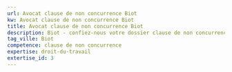 ```yaml
---
url: Avocat clause de non concurrence Biot
kw: Avocat clause de non concurrence Biot
title: Avocat clause de non concurrence Biot
description: Biot - confiez-nous votre dossier clause de non concurrence
tag_ville: Biot
competence: clause de non concurrence
expertise: droit-du-travail
extertise_id: 3
---
```


